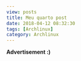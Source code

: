 ```yaml
---
view: posts
title: Meu quarto post
date: 2018-04-12 08:32:30
tags: [Archlinux]
category: Archlinux
---
```


__Advertisement :)__
